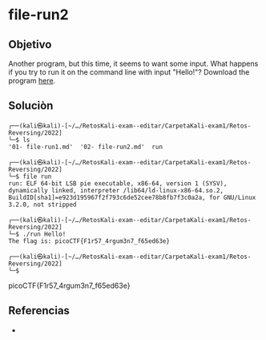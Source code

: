 # file-run2
## Objetivo
Another program, but this time, it seems to want some input. What happens if you try to run it on the command line with input "Hello!"? Download the program [here](https://artifacts.picoctf.net/c/353/run).

## Soluciòn
```shell
┌──(kali㉿kali)-[~/…/RetosKali-exam--editar/CarpetaKali-exam1/Retos-Reversing/2022]
└─$ ls
'01- file-run1.md'  '02- file-run2.md'  run

┌──(kali㉿kali)-[~/…/RetosKali-exam--editar/CarpetaKali-exam1/Retos-Reversing/2022]
└─$ file run
run: ELF 64-bit LSB pie executable, x86-64, version 1 (SYSV), dynamically linked, interpreter /lib64/ld-linux-x86-64.so.2, BuildID[sha1]=e923d195967f2f793c6de52cee78b8fb7f3c0a2a, for GNU/Linux 3.2.0, not stripped
  
┌──(kali㉿kali)-[~/…/RetosKali-exam--editar/CarpetaKali-exam1/Retos-Reversing/2022]
└─$ ./run Hello!
The flag is: picoCTF{F1r57_4rgum3n7_f65ed63e}   

┌──(kali㉿kali)-[~/…/RetosKali-exam--editar/CarpetaKali-exam1/Retos-Reversing/2022]
└─$ 
```
picoCTF{F1r57_4rgum3n7_f65ed63e} 

## Referencias
- []()